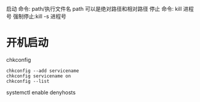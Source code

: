 

启动
    命令:  path/执行文件名
       path 可以是绝对路径和相对路径
停止
     命令: kill 进程号
     强制停止:kill -s 进程号
     
     
     
# 开机启动

chkconfig

    chkconfig --add servicename
    chkconfig servicename on
    chkconfig --list




systemctl enable denyhosts     